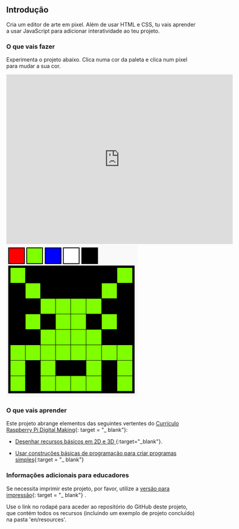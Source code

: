 ## Introdução

Cria um editor de arte em pixel. Além de usar HTML e CSS, tu vais aprender a usar JavaScript para adicionar interatividade ao teu projeto.

### O que vais fazer

Experimenta o projeto abaixo. Clica numa cor da paleta e clica num pixel para mudar a sua cor.

<div class="trinket">
  <iframe src="https://trinket.io/embed/html/0e102a306b?outputOnly=true&start=result" width="600" height="450" frameborder="0" marginwidth="0" marginheight="0" allowfullscreen>
  </iframe>
  <img src="images/pixel-art-final.png">
</div>

### O que vais aprender

Este projeto abrange elementos das seguintes vertentes do [Currículo Raspberry Pi Digital Making](http://rpf.io/curriculum){: target = "_ blank"}:

+ [Desenhar recursos básicos em 2D e 3D ](https://www.raspberrypi.org/curriculum/design/creator){:target="_blank"}.

+ [Usar construções básicas de programação para criar programas simples](https://www.raspberrypi.org/curriculum/programming/creator){:target = "_ blank"}

### Informações adicionais para educadores

Se necessita imprimir este projeto, por favor, utilize a [versão para impressão](https://projects.raspberrypi.org/en/projects/pixel-art/print){: target = "_ blank"} .

Use o link no rodapé para aceder ao repositório do GitHub deste projeto, que contém todos os recursos (incluindo um exemplo de projeto concluído) na pasta 'en/resources'.